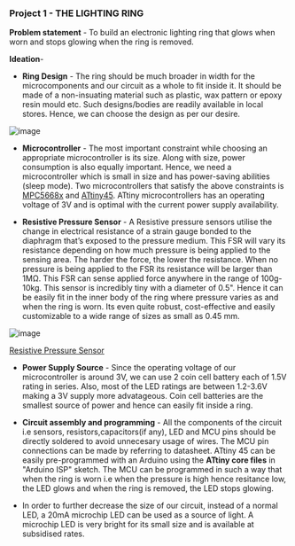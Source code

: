 ### Project 1 - THE LIGHTING RING

__Problem statement__ - To build an electronic lighting ring that glows when worn and stops glowing when the ring is removed.


 __Ideation__- 
    
   * __Ring Design__ - The ring should be much broader in width for the microcomponents and our circuit as a whole to fit inside it. It should be made of a non-insuating material such as plastic, wax pattern or epoxy resin mould etc. Such designs/bodies are readily available in local stores. Hence, we can choose the design as per our desire.
   
  ![image](https://cdn.instructables.com/FGH/E4X8/GYZNVLNT/FGHE4X8GYZNVLNT.LARGE.jpg?auto=webp&width=1024&height=1024&fit=bounds)
   
   * __Microcontroller__ - The most important constraint while choosing an appropriate microcontroller is its size. Along with size, power consumption is also equally important. Hence, we need a microcontroller which is small in size and has power-saving abilities (sleep mode). Two microcontrollers that satisfy the above constraints is [MPC5668x](https://www.nxp.com/docs/en/data-sheet/MPC5668x.pdf) and [ATtiny45](https://ww1.microchip.com/downloads/en/DeviceDoc/Atmel-2586-AVR-8-bit-Microcontroller-ATtiny25-ATtiny45-ATtiny85_Datasheet.pdf). ATtiny microcontrollers has an operating voltage of 3V and is optimal with the current power supply availability.
   
   * __Resistive Pressure Sensor__ - A Resistive pressure sensors utilise the change in electrical resistance of a strain gauge bonded to the diaphragm that’s exposed to the pressure medium. This FSR will vary its resistance depending on how much pressure is being applied to the sensing area. The harder the force, the lower the resistance. When no pressure is being applied to the FSR its resistance will be larger than 1MΩ. This FSR can sense applied force anywhere in the range of 100g-10kg. This sensor is incredibly tiny with a diameter of 0.5". Hence it can be easily fit in the inner body of the ring where pressure varies as and when the ring is worn. Its even quite robust, cost-effective and easily customizable to a wide range of sizes as small as 0.45 mm.
   
   ![image](https://robu.in/wp-content/uploads/2016/03/Force-Sensor-Resistor-2.jpg)
   
   [Resistive Pressure Sensor](https://robu.in/product/force-sensor-resistor-0-5-14-7mm-pressure-sensor/?gclid=CjwKCAjwte71BRBCEiwAU_V9h5SKFv9LzttXfopvdy0LTAGSVNXXxhpdUok4hmWbfyltbIdZquBoCRoCmUMQAvD_BwE)
 
   * __Power Supply Source__ - Since the operating voltage of our microcontroller is around 3V, we can use 2 coin cell battery each of 1.5V rating in series. Also, most of the LED ratings are between 1.2-3.6V making a 3V supply more advatageous. Coin cell batteries are the smallest source of power and hence can easily fit inside a ring.
   
   * __Circuit assembly and programming__ - All the components of the circuit i.e sensors, resistors,capacitors(if any), LED and MCU pins should be directly soldered to avoid unnecesary usage of wires. The MCU pin connections can be made by referring to datasheet. ATtiny 45 can be easily pre-programmed with an Arduino using the __ATtiny core files__ in "Arduino ISP" sketch. The MCU can be programmed in such a way that when the ring is worn i.e when the pressure is high hence resitance low, the LED glows and when the ring is removed, the LED stops glowing. 
  
  * In order to further decrease the size of our circuit, instead of a normal LED, a 20mA microchip LED can be used as a source of light. A microchip LED is very bright for its small size and is available at subsidised rates.
